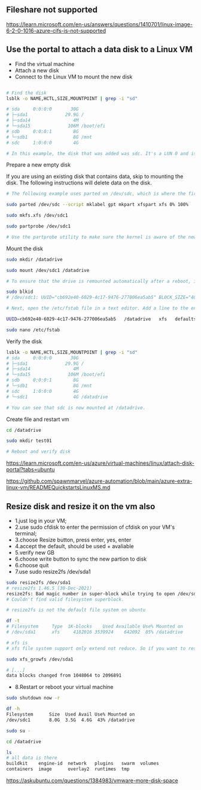 
## Fileshare not supported

https://learn.microsoft.com/en-us/answers/questions/1410701/linux-image-6-2-0-1016-azure-cifs-is-not-supported

## Use the portal to attach a data disk to a Linux VM

* Find the virtual machine
* Attach a new disk
* Connect to the Linux VM to mount the new disk

```bash

# Find the disk
lsblk -o NAME,HCTL,SIZE,MOUNTPOINT | grep -i "sd"

# sda     0:0:0:0       30G
# ├─sda1              29.9G /
# ├─sda14                4M
# └─sda15              106M /boot/efi
# sdb     0:0:0:1        8G
# └─sdb1                 8G /mnt
# sdc     1:0:0:0        4G

# In this example, the disk that was added was sdc. It's a LUN 0 and is 4GB.

```
Prepare a new empty disk

If you are using an existing disk that contains data, skip to mounting the disk. The following instructions will delete data on the disk.

```bash
# The following example uses parted on /dev/sdc, which is where the first data disk will typically be on most VMs. Replace sdc with the correct option for your disk. 

sudo parted /dev/sdc --script mklabel gpt mkpart xfspart xfs 0% 100%

sudo mkfs.xfs /dev/sdc1

sudo partprobe /dev/sdc1

# Use the partprobe utility to make sure the kernel is aware of the new partition and filesystem. 


```
Mount the disk

```bash
sudo mkdir /datadrive

sudo mount /dev/sdc1 /datadrive

# To ensure that the drive is remounted automatically after a reboot, it must be added to the /etc/fstab file. It's also highly recommended that the UUID (Universally Unique Identifier) is used in /etc/fstab to refer to the drive rather than just the device name (such as, /dev/sdc1).

sudo blkid
# /dev/sdc1: UUID="cb692e40-6029-4c17-9476-277006ea5ab5" BLOCK_SIZE="4096" TYPE="xfs" PARTLABEL="xfspart" PARTUUID="2b7e9afb-4126-478f-820d-37a9e9d755ca"

# Next, open the /etc/fstab file in a text editor. Add a line to the end of the file, using the UUID value for the /dev/sdc1 device that was created in the previous steps, and the mountpoint of /datadrive. Using the example from this article, the new line would look like the following:

UUID=cb692e40-6029-4c17-9476-277006ea5ab5   /datadrive   xfs   defaults,nofail   1   2

sudo nano /etc/fstab

```
Verify the disk

```bash
lsblk -o NAME,HCTL,SIZE,MOUNTPOINT | grep -i "sd"
# sda     0:0:0:0       30G
# ├─sda1              29.9G /
# ├─sda14                4M
# └─sda15              106M /boot/efi
# sdb     0:0:0:1        8G
# └─sdb1                 8G /mnt
# sdc     1:0:0:0        4G
# └─sdc1                 4G /datadrive

# You can see that sdc is now mounted at /datadrive.

```

Create file and restart vm
```bash
cd /datadrive

sudo mkdir test01

# Reboot and verify disk

```
https://learn.microsoft.com/en-us/azure/virtual-machines/linux/attach-disk-portal?tabs=ubuntu

https://github.com/spawnmarvel/azure-automation/blob/main/azure-extra-linux-vm/READMEQuickstartsLinuxMS.md


## Resize disk and resize it on the vm also

* 1.just log in your VM;
* 2.use sudo cfdisk to enter the permission of cfdisk on your VM's terminal;
* 3.choose Resize button, press enter, yes, enter
* 4.accept the default, should be used + avaliable
* 5.verify new GB
* 6.choose write button to sync the new partion to disk
* 6.choose quit
* 7.use sudo resize2fs /dev/sda1

```bash
sudo resize2fs /dev/sda1
# resize2fs 1.46.5 (30-Dec-2021)
resize2fs: Bad magic number in super-block while trying to open /dev/sda1
# Couldn't find valid filesystem superblock.

# resize2fs is not the default file system on ubuntu

df -t
# Filesystem     Type  1K-blocks    Used Available Use% Mounted on
# /dev/sda1      xfs     4182016 3539924    642092  85% /datadrive

# xfs is
# xfs file system support only extend not reduce. So if you want to resize the filesystem use xfs_growfs rather than resize2fs.

sudo xfs_growfs /dev/sda1

# [...]
data blocks changed from 1048064 to 2096891

```
* 8.Restart or reboot your virtual machine

```bash
sudo shutdown now -r

df -h
Filesystem      Size  Used Avail Use% Mounted on
/dev/sdc1       8.0G  3.5G  4.6G  43% /datadrive

sudo su -

cd /datadrive

ls
# all data is there
buildkit    engine-id  network   plugins   swarm  volumes
containers  image      overlay2  runtimes  tmp
```

https://askubuntu.com/questions/1384983/vmware-more-disk-space